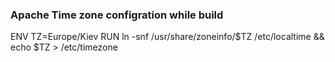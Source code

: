 ### Apache Time zone configration while build

ENV TZ=Europe/Kiev
RUN ln -snf /usr/share/zoneinfo/$TZ /etc/localtime && echo $TZ > /etc/timezone